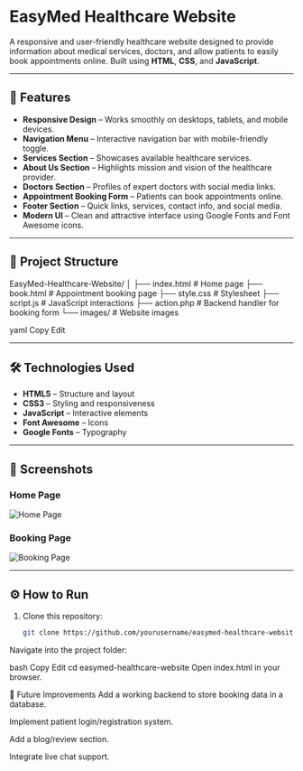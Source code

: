 # EasyMed Healthcare Website

A responsive and user-friendly healthcare website designed to provide information about medical services, doctors, and allow patients to easily book appointments online. Built using **HTML**, **CSS**, and **JavaScript**.

---

## 🚀 Features

- **Responsive Design** – Works smoothly on desktops, tablets, and mobile devices.
- **Navigation Menu** – Interactive navigation bar with mobile-friendly toggle.
- **Services Section** – Showcases available healthcare services.
- **About Us Section** – Highlights mission and vision of the healthcare provider.
- **Doctors Section** – Profiles of expert doctors with social media links.
- **Appointment Booking Form** – Patients can book appointments online.
- **Footer Section** – Quick links, services, contact info, and social media.
- **Modern UI** – Clean and attractive interface using Google Fonts and Font Awesome icons.

---

## 📂 Project Structure

EasyMed-Healthcare-Website/
│
├── index.html # Home page
├── book.html # Appointment booking page
├── style.css # Stylesheet
├── script.js # JavaScript interactions
├── action.php # Backend handler for booking form
└── images/ # Website images

yaml
Copy
Edit

---

## 🛠️ Technologies Used

- **HTML5** – Structure and layout
- **CSS3** – Styling and responsiveness
- **JavaScript** – Interactive elements
- **Font Awesome** – Icons
- **Google Fonts** – Typography

---

## 📸 Screenshots

### Home Page
![Home Page](images/home-screenshot.png)

### Booking Page
![Booking Page](images/booking-screenshot.png)

---

## ⚙️ How to Run

1. Clone this repository:
   ```bash
   git clone https://github.com/yourusername/easymed-healthcare-website.git
Navigate into the project folder:

bash
Copy
Edit
cd easymed-healthcare-website
Open index.html in your browser.

📌 Future Improvements
Add a working backend to store booking data in a database.

Implement patient login/registration system.

Add a blog/review section.

Integrate live chat support.
